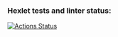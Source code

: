 ### Hexlet tests and linter status:
[![Actions Status](https://github.com/dluzhik/python-project-49/workflows/hexlet-check/badge.svg)](https://github.com/dluzhik/python-project-49/actions)